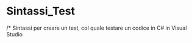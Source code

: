 # Sintassi_Test

/* Sintassi per creare un test, col quale testare un codice in C# in Visual Studio
